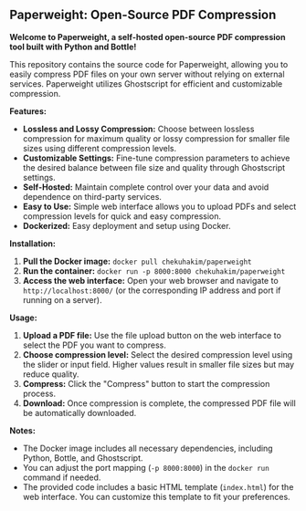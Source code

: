 ## Paperweight: Open-Source PDF Compression

**Welcome to Paperweight, a self-hosted open-source PDF compression tool built with Python and Bottle!**

This repository contains the source code for Paperweight, allowing you to easily compress PDF files on your own server without relying on external services. Paperweight utilizes Ghostscript for efficient and customizable compression.

**Features:**

*   **Lossless and Lossy Compression:** Choose between lossless compression for maximum quality or lossy compression for smaller file sizes using different compression levels.
*   **Customizable Settings:** Fine-tune compression parameters to achieve the desired balance between file size and quality through Ghostscript settings.
*   **Self-Hosted:** Maintain complete control over your data and avoid dependence on third-party services.
*   **Easy to Use:** Simple web interface allows you to upload PDFs and select compression levels for quick and easy compression. 
*   **Dockerized:** Easy deployment and setup using Docker.

**Installation:**

1.  **Pull the Docker image:** `docker pull chekuhakim/paperweight`
2.  **Run the container:** `docker run -p 8000:8000 chekuhakim/paperweight`
3.  **Access the web interface:** Open your web browser and navigate to `http://localhost:8000/` (or the corresponding IP address and port if running on a server).

**Usage:**

1.  **Upload a PDF file:** Use the file upload button on the web interface to select the PDF you want to compress.
2.  **Choose compression level:** Select the desired compression level using the slider or input field. Higher values result in smaller file sizes but may reduce quality.
3.  **Compress:** Click the "Compress" button to start the compression process.
4.  **Download:** Once compression is complete, the compressed PDF file will be automatically downloaded.

**Notes:**

*   The Docker image includes all necessary dependencies, including Python, Bottle, and Ghostscript.
*   You can adjust the port mapping (`-p 8000:8000`) in the `docker run` command if needed. 
*   The provided code includes a basic HTML template (`index.html`) for the web interface. You can customize this template to fit your preferences.
